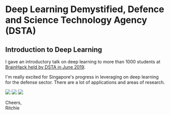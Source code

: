 # Deep Learning Demystified, Defence and Science Technology Agency (DSTA)

## Introduction to Deep Learning

I gave an introductory talk on deep learning to more than 1000 students at [BrainHack held by DSTA in June 2019](https://www.straitstimes.com/singapore/first-brainhack-event-incorporating-ai-and-cyber-security-elements-draws-1500-students).

I'm really excited for Singapore's progress in leveraging on deep learning for the defense sector. There are a lot of applications and areas of research.

![](https://res.cloudinary.com/ritchieng/image/upload/v1560766275/deeplearningwizard.com/dstar3.jpg)
![](https://res.cloudinary.com/ritchieng/image/upload/v1560766275/deeplearningwizard.com/dstar2.jpg)
![](https://res.cloudinary.com/ritchieng/image/upload/v1560766275/deeplearningwizard.com/dstar1.jpg)


Cheers,
<br />Ritchie